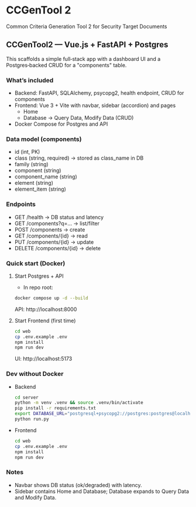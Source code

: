 # CCGenTool 2

Common Criteria Generation Tool 2 for Security Target Documents

## CCGenTool2 — Vue.js + FastAPI + Postgres

This scaffolds a simple full‑stack app with a dashboard UI and a Postgres‑backed CRUD for a "components" table.

### What’s included
- Backend: FastAPI, SQLAlchemy, psycopg2, health endpoint, CRUD for components
- Frontend: Vue 3 + Vite with navbar, sidebar (accordion) and pages
	- Home
	- Database → Query Data, Modify Data (CRUD)
- Docker Compose for Postgres and API

### Data model (components)
- id (int, PK)
- class (string, required) → stored as class_name in DB
- family (string)
- component (string)
- component_name (string)
- element (string)
- element_item (string)

### Endpoints
- GET /health → DB status and latency
- GET /components?q=... → list/filter
- POST /components → create
- GET /components/{id} → read
- PUT /components/{id} → update
- DELETE /components/{id} → delete

### Quick start (Docker)
1. Start Postgres + API
	 - In repo root:
	 ```bash
	 docker compose up -d --build
	 ```
	 API: http://localhost:8000

2. Start Frontend (first time)
	 ```bash
	 cd web
	 cp .env.example .env
	 npm install
	 npm run dev
	 ```
	 UI: http://localhost:5173

### Dev without Docker
- Backend
	```bash
	cd server
	python -m venv .venv && source .venv/bin/activate
	pip install -r requirements.txt
	export DATABASE_URL="postgresql+psycopg2://postgres:postgres@localhost:5432/appdb"
	python run.py
	```
- Frontend
	```bash
	cd web
	cp .env.example .env
	npm install
	npm run dev
	```

### Notes
- Navbar shows DB status (ok/degraded) with latency.
- Sidebar contains Home and Database; Database expands to Query Data and Modify Data.